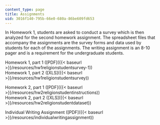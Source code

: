 ```yaml
---
content_type: page
title: Assignments
uid: 3016f140-795b-66e0-680a-86be609fd653
---
```


In Homework 1, students are asked to conduct a survey which is then analyzed for the second homework assignment. The spreadsheet files that accompany the assignments are the survey forms and data used by students for each of the assignments. The writing assignment is an 8-10 pager and is a requirement for the undergraduate students.

Homework 1, part 1 ([PDF]({{< baseurl >}}/resources/hw1religionstudentsurvey-1))  
Homework 1, part 2 ([XLS]({{< baseurl >}}/resources/hw1religionstudentsurvey))

Homework 2, part 1 ([PDF]({{< baseurl >}}/resources/hw2religionstudentinstructions))  
Homework 2, part 2 ([XLS]({{< baseurl >}}/resources/hw2religionstudentdataset))

Individual Writing Assignment ([PDF]({{< baseurl >}}/resources/individualwritingassignment))